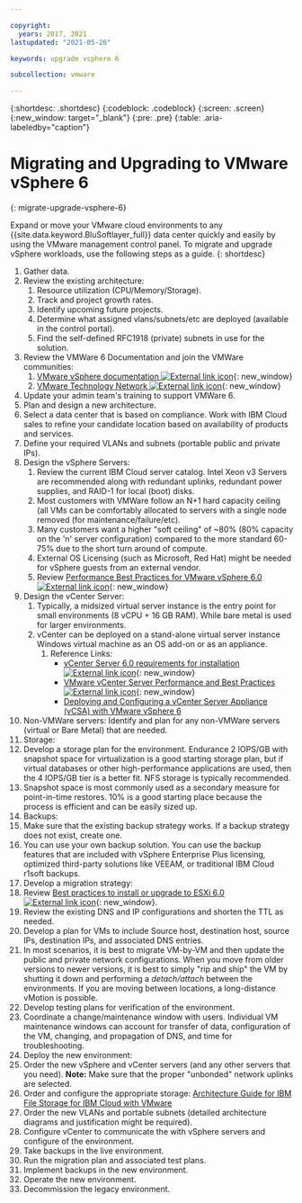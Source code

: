 ```yaml
---

copyright:
  years: 2017, 2021
lastupdated: "2021-05-26"

keywords: upgrade vsphere 6

subcollection: vmware

---
```


{:shortdesc: .shortdesc}
{:codeblock: .codeblock}
{:screen: .screen}
{:new_window: target="_blank"}
{:pre: .pre}
{:table: .aria-labeledby="caption"}

# Migrating and Upgrading to VMware vSphere 6
{: migrate-upgrade-vsphere-6}

Expand or move your VMware cloud environments to any {{site.data.keyword.BluSoftlayer_full}} data center quickly and easily by using the VMware management control panel. To migrate and upgrade vSphere workloads, use the following steps as a guide.
{: shortdesc}

1. Gather data.
2. Review the existing architecture:
   1. Resource utilization (CPU/Memory/Storage).
   2. Track and project growth rates.
   3. Identify upcoming future projects.
   4. Determine what assigned vlans/subnets/etc are deployed (available in the control portal).
   5. Find the self-defined RFC1918 (private) subnets in use for the solution.
3. Review the VMWare 6 Documentation and join the VMWare communities:
   1. [VMware vSphere documentation ![External link icon](../../icons/launch-glyph.svg "External link icon")](https://docs.vmware.com/en/VMware-vSphere/index.html){: new_window}
   2. [VMware Technology Network  ![External link icon](../../icons/launch-glyph.svg "External link icon")](https://communities.vmware.com/welcome){: new_window}
4. Update your admin team's training to support VMWare 6.
5. Plan and design a new architecture.
6. Select a data center that is based on compliance. Work with IBM Cloud sales to refine your candidate location based on availability of products and services.
7. Define your required VLANs and subnets (portable public and private IPs).
8. Design the vSphere Servers:
   1. Review the current IBM Cloud server catalog. Intel Xeon v3 Servers are recommended along with redundant uplinks, redundant power supplies, and RAID-1 for local (boot) disks.
   2. Most customers with VMWare follow an N+1 hard capacity ceiling (all VMs can be comfortably allocated to servers with a single node removed (for maintenance/failure/etc).
   3. Many customers want a higher "soft ceiling" of ~80% (80% capacity on the 'n' server configuration) compared to the more standard 60-75% due to the short turn around of compute.
   4. External OS Licensing (such as Microsoft, Red Hat) might be needed for vSphere guests from an external vendor.
   5. Review [Performance Best Practices for VMware vSphere 6.0 ![External link icon](../../icons/launch-glyph.svg "External link icon")](https://www.vmware.com/content/dam/digitalmarketing/vmware/en/pdf/techpaper/vmware-perfbest-practices-vsphere6-0-white-paper.pdf){: new_window}
9. Design the vCenter Server:
   1. Typically, a midsized virtual server instance is the entry point for small environments (8 vCPU + 16 GB RAM). While bare metal is used for larger environments.
   2. vCenter can be deployed on a stand-alone virtual server instance Windows virtual machine as an OS add-on or as an appliance.
      1. Reference Links:
         * [vCenter Server 6.0 requirements for installation ![External link icon](../../icons/launch-glyph.svg "External link icon")](https://kb.vmware.com/s/article/2107948){: new_window}
         * [VMware vCenter Server Performance and Best Practices ![External link icon](../../icons/launch-glyph.svg "External link icon")](https://www.vmware.com/content/dam/digitalmarketing/vmware/en/pdf/techpaper/vmware-vcenter6-performance-white-paper.pdf){: new_window}
         * [Deploying and Configuring a vCenter Server Appliance (vCSA) with VMware vSphere 6](https://test.cloud.ibm.com/docs/vmware?topic=vmware-config-vcsa)
10. Non-VMWare servers: Identify and plan for any non-VMWare servers (virtual or Bare Metal) that are needed.
11. Storage:
   1. Develop a storage plan for the environment. Endurance 2 IOPS/GB with snapshot space for virtualization is a good starting storage plan, but if virtual databases or other high-performance applications are used, then the 4 IOPS/GB tier is a better fit.  NFS storage is typically recommended.  
   2. Snapshot space is most commonly used as a secondary measure for point-in-time restores. 10% is a good starting place because the process is efficient and can be easily sized up.
12. Backups:
   1. Make sure that the existing backup strategy works. If a backup strategy does not exist, create one.
   2. You can use your own backup solution. You can use the backup features that are included with vSphere Enterprise Plus licensing, optimized third-party solutions like VEEAM, or traditional IBM Cloud r1soft backups.
13. Develop a migration strategy:
   1. Review [Best practices to install or upgrade to ESXi 6.0 ![External link icon](../../icons/launch-glyph.svg "External link icon")](https://kb.vmware.com/s/article/2109712){: new_window}.
   2. Review the existing DNS and IP configurations and shorten the TTL as needed.
   3. Develop a plan for VMs to include Source host, destination host, source IPs, destination IPs, and associated DNS entries.
   4. In most scenarios, it is best to migrate VM-by-VM and then update the public and private network configurations. When you move from older versions to newer versions, it is best to simply "rip and ship" the VM by shutting it down and performing a _detach/attach_ between the environments. If you are moving between locations, a long-distance vMotion is possible.
   5. Develop testing plans for verification of the environment.
   6. Coordinate a change/maintenance window with users. Individual VM maintenance windows can account for transfer of data, configuration of the VM, changing, and propagation of DNS, and time for troubleshooting.
14. Deploy the new environment:
   1. Order the new vSphere and vCenter servers (and any other servers that you need).
      **Note:** Make sure that the proper "unbonded" network uplinks are selected.
   2. Order and configure the appropriate storage: [Architecture Guide for IBM File Storage for IBM Cloud with VMware](https://cloud.ibm.com/docs/FileStorage?topic=FileStorage-architectureguide)
   3. Order the new VLANs and portable subnets (detailed architecture diagrams and justification might be required).
   4. Configure vCenter to communicate the with vSphere servers and configure of the environment.
   5. Take backups in the live environment.
   6. Run the migration plan and associated test plans.
   8. Implement backups in the new environment.
   9. Operate the new environment.
   10. Decommission the legacy environment.

